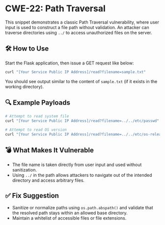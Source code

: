 # CWE-22: Path Traversal

This snippet demonstrates a classic Path Traversal vulnerability, where user input is used to construct a file path without validation. An attacker can traverse directories using `../` to access unauthorized files on the server.

## 🛠 How to Use

Start the Flask application, then issue a GET request like below:

```bash
curl "[Your Service Public IP Address]/read?filename=sample.txt"
```

You should see output similar to the content of `sample.txt` (if it exists in the working directory).

## 🔍 Example Payloads

```bash
# Attempt to read system file
curl "[Your Service Public IP Address]/read?filename=../../etc/passwd"

# Attempt to read OS version
curl "[Your Service Public IP Address]/read?filename=../../etc/os-release"
```

## 💣 What Makes It Vulnerable

- The file name is taken directly from user input and used without sanitization.
- Using `../` in the path allows attackers to navigate out of the intended directory and access arbitrary files.

## ✅ Fix Suggestion

- Sanitize or normalize paths using `os.path.abspath()` and validate that the resolved path stays within an allowed base directory.
- Maintain a whitelist of accessible files or file extensions.
